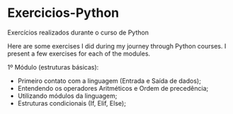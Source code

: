 # Exercicios-Python
 Exercícios realizados durante o  curso de Python

Here are some exercises I did during my journey through Python courses. I present a few exercises for each of the modules.

1º Módulo (estruturas básicas):

- Primeiro contato com a linguagem (Entrada e Saída de dados);
- Entendendo os operadores Aritméticos e Ordem de precedência;
- Utilizando módulos da linguagem;
- Estruturas condicionais (If, Elif, Else);

